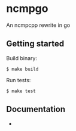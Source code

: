 # ncmpgo
An ncmpcpp rewrite in go

## Getting started

Build binary:

    $ make build

Run tests:

    $ make test

## Documentation

-
